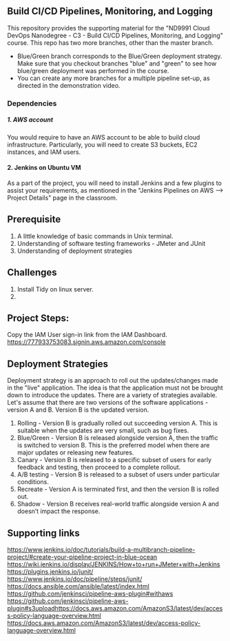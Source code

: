 ## Build CI/CD Pipelines, Monitoring, and Logging
This repository provides the supporting material for the "ND9991 Cloud DevOps Nanodegree - C3 - Build CI/CD Pipelines, Monitoring, and Logging" course. This repo has two more branches, other than the master branch.

* Blue/Green branch corresponds to the Blue/Green deployment strategy. Make sure that you checkout branches "blue" and "green" to see how blue/green deployment was performed in the course.
* You can create any more branches for a multiple pipeline set-up, as directed in the demonstration video.

### Dependencies
##### 1. AWS account
You would require to have an AWS account to be able to build cloud infrastructure. Particularly, you will need to create S3 buckets, EC2 instances, and IAM users.

#### 2. Jenkins on Ubuntu VM
As a part of the project, you will need to install Jenkins and a few plugins to assist your requirements, as mentioned in the "Jenkins Pipelines on AWS --> Project Details" page in the classroom.

## Prerequisite
1. A little knowledge of basic commands in Unix terminal.
2. Understanding of software testing frameworks - JMeter and JUnit
3. Understanding of deployment strategies

## Challenges
1. Install Tidy on linux server.
2.

## Project Steps:

Copy the IAM User sign-in link from the IAM Dashboard.
https://777933753083.signin.aws.amazon.com/console


## Deployment Strategies
Deployment strategy is an approach to roll out the updates/changes made in the "live" application. The idea is that the application must not be brought down to introduce the updates. There are a variety of strategies available. Let's assume that there are two versions of the software applications - version A and B. Version B is the updated version.

1. Rolling - Version B is gradually rolled out succeeding version A. This is suitable when the updates are very small, such as bug fixes.
2. Blue/Green - Version B is released alongside version A, then the traffic is switched to version B. This is the preferred model when there are major updates or releasing new features.
3. Canary - Version B is released to a specific subset of users for early feedback and testing, then proceed to a complete rollout.
4. A/B testing - Version B is released to a subset of users under particular conditions.
5. Recreate - Version A is terminated first, and then the version B is rolled out.
6. Shadow - Version B receives real-world traffic alongside version A and doesn’t impact the response.

## Supporting links
https://www.jenkins.io/doc/tutorials/build-a-multibranch-pipeline-project/#create-your-pipeline-project-in-blue-ocean
https://wiki.jenkins.io/display/JENKINS/How+to+run+JMeter+with+Jenkins
https://plugins.jenkins.io/junit/
https://www.jenkins.io/doc/pipeline/steps/junit/
https://docs.ansible.com/ansible/latest/index.html
https://github.com/jenkinsci/pipeline-aws-plugin#withaws
https://github.com/jenkinsci/pipeline-aws-plugin#s3uploadhttps://docs.aws.amazon.com/AmazonS3/latest/dev/access-policy-language-overview.html
https://docs.aws.amazon.com/AmazonS3/latest/dev/access-policy-language-overview.html
